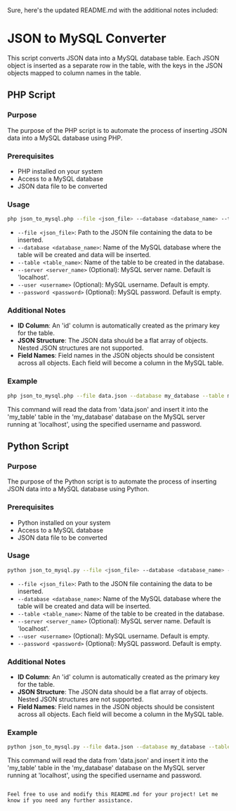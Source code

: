 Sure, here's the updated README.md with the additional notes included:

# JSON to MySQL Converter

This script converts JSON data into a MySQL database table. Each JSON object is inserted as a separate row in the table, with the keys in the JSON objects mapped to column names in the table.

## PHP Script

### Purpose

The purpose of the PHP script is to automate the process of inserting JSON data into a MySQL database using PHP.

### Prerequisites

- PHP installed on your system
- Access to a MySQL database
- JSON data file to be converted

### Usage

```bash
php json_to_mysql.php --file <json_file> --database <database_name> --table <table_name> [--server <server_name>] [--user <username>] [--password <password>]
```

- `--file <json_file>`: Path to the JSON file containing the data to be inserted.
- `--database <database_name>`: Name of the MySQL database where the table will be created and data will be inserted.
- `--table <table_name>`: Name of the table to be created in the database.
- `--server <server_name>` (Optional): MySQL server name. Default is 'localhost'.
- `--user <username>` (Optional): MySQL username. Default is empty.
- `--password <password>` (Optional): MySQL password. Default is empty.

### Additional Notes

- **ID Column**: An 'id' column is automatically created as the primary key for the table.
- **JSON Structure**: The JSON data should be a flat array of objects. Nested JSON structures are not supported.
- **Field Names**: Field names in the JSON objects should be consistent across all objects. Each field will become a column in the MySQL table.

### Example

```bash
php json_to_mysql.php --file data.json --database my_database --table my_table --server localhost --user my_username --password my_password
```

This command will read the data from 'data.json' and insert it into the 'my_table' table in the 'my_database' database on the MySQL server running at 'localhost', using the specified username and password.

## Python Script

### Purpose

The purpose of the Python script is to automate the process of inserting JSON data into a MySQL database using Python.

### Prerequisites

- Python installed on your system
- Access to a MySQL database
- JSON data file to be converted

### Usage

```bash
python json_to_mysql.py --file <json_file> --database <database_name> --table <table_name> [--server <server_name>] [--user <username>] [--password <password>]
```

- `--file <json_file>`: Path to the JSON file containing the data to be inserted.
- `--database <database_name>`: Name of the MySQL database where the table will be created and data will be inserted.
- `--table <table_name>`: Name of the table to be created in the database.
- `--server <server_name>` (Optional): MySQL server name. Default is 'localhost'.
- `--user <username>` (Optional): MySQL username. Default is empty.
- `--password <password>` (Optional): MySQL password. Default is empty.

### Additional Notes

- **ID Column**: An 'id' column is automatically created as the primary key for the table.
- **JSON Structure**: The JSON data should be a flat array of objects. Nested JSON structures are not supported.
- **Field Names**: Field names in the JSON objects should be consistent across all objects. Each field will become a column in the MySQL table.

### Example

```bash
python json_to_mysql.py --file data.json --database my_database --table my_table --server localhost --user my_username --password my_password
```

This command will read the data from 'data.json' and insert it into the 'my_table' table in the 'my_database' database on the MySQL server running at 'localhost', using the specified username and password.
```

Feel free to use and modify this README.md for your project! Let me know if you need any further assistance.
